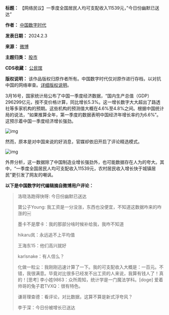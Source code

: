 

**标题：** 【网络民议】一季度全国居民人均可支配收入11539元，”今日份幽默已送达”  

**作者：** [中国数字时代](https://chinadigitaltimes.net/space/中国数字时代)  

**发表日期：** 2024.2.3  

**来源：** [微博](https://chinadigitaltimes.net/space/微博)  

**主题归类：** [股市](https://chinadigitaltimes.net/space/股市)  

**CDS收藏：** [公民馆](https://chinadigitaltimes.net/space/%E5%85%AC%E6%B0%91%E9%A6%86)  

**版权说明：** 该作品版权归原作者所有。中国数字时代仅对原作进行存档，以对抗中国的网络审查。[详细版权说明](https://chinadigitaltimes.net/chinese/copyright)。


3月16号，国家统计局公布了中国一季度经济数据，“国内生产总值（GDP）296299亿元，按不变价格计算，同比增长5.3%。这一增长数字大大超出了路透社等多家机构的预期。这些机构的预测值大概在4.6%至4.8%之间。根据中国统计局的说法，“如果推算全年，第一季度的数据表明中国经济年增长率约为6.6%”。这预示着中国一季度经济增长强劲。


![img](https://chinadigitaltimes.net/chinese/files/2024/04/FireShot-Capture-292-微博搜索-s.weibo_.com_.png)


然而，原本是对中国来说的好消息，官媒却依旧开启了评论精选模式。


![img](https://chinadigitaltimes.net/chinese/files/2024/04/FireShot-Capture-295-【2024一季度G.-@人民日报的微博-微博-weibo.com_.png)


外界分析，这一数据除了中国制造业增长强劲外，也可能数据存在人为的夸大。其中，“一季度全国居民人均可支配收入11539元，农村居民收入增长快于城镇居民”更引发了网友的嘲讽。


**以下是中国数字时代编辑摘自微博用户评论：** 



> 洛晓洛跑得快呀: 今日份幽默已送达
> 
> 
> 寶公子Young: 我工资是一分没涨，东西也没便宜，不知道这数据咋来的咋涨的￼
> 
> 
> 墨卡不是摩卡：我的那部分啥时候补给我，我咋不知道
> 
> 
> hikaru岚：永远追不上平均值
> 
> 
> 王海东15：他们高兴就好
> 
> 
> karlsnake：有人信么？
> 
> 
> 化做一粒尘：我刚刚迅速计算了一下。我的可支配收入大概是：一百元。不错，我很满意。毕竟对比很多已经发不出工资的人来说，我算有钱人了！真的！[思考]
> 李小姓9863：众所周知，统计学是一门魔法学科。[doge]
> 爱着帅哥的兔子君TVXQ：很有特色。
> 
> 
> 谦哥理查德：看评论，对比数据，这算不算是新式浮夸风？
> 
> 
> 李于深：今日份被增长已送达

